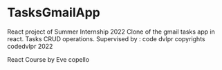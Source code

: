 # TasksGmailApp

React project of Summer Internship 2022
Clone of the gmail tasks app in react.
Tasks CRUD operations.
Supervised by : code dvlpr
copyrights codedvlpr 2022

React Course by Eve copello
